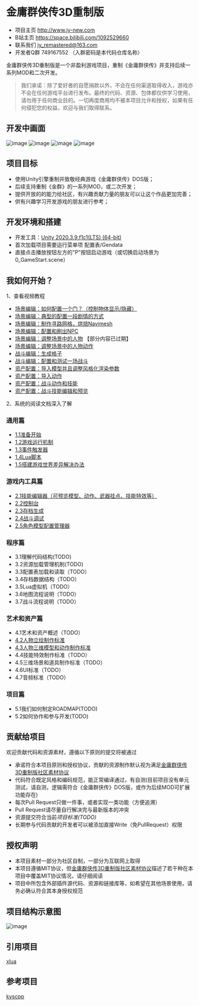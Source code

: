# 金庸群侠传3D重制版


* 项目主页 http://www.jy-new.com
* B站主页 https://space.bilibili.com/1092529660
* 联系我们 jy_remastered@163.com
* 开发者Q群 749167552 （入群密码是本代码仓库名称）

金庸群侠传3D重制版是一个非盈利游戏项目，重制《金庸群侠传》并支持后续一系列MOD和二次开发。

> 我们承诺：除了爱好者的自愿捐款以外，不会在任何渠道取得收入，游戏亦不会在任何游戏平台进行发布。最终的代码、资源、包体都仅供学习使用，请勿用于任何商业目的。一切再度商用均不被本项目允许和授权，如果有任何侵犯您的权益，欢迎与我们取得联系。

## 开发中画面

![image](https://user-images.githubusercontent.com/7448857/118384457-aa81f700-b638-11eb-972b-810a88040939.png)
![image](https://user-images.githubusercontent.com/7448857/118384458-b2419b80-b638-11eb-8411-8822289759b4.png)
![image](https://user-images.githubusercontent.com/7448857/118384459-b53c8c00-b638-11eb-8a83-80228747067f.png)
![image](https://user-images.githubusercontent.com/7448857/118384466-b968a980-b638-11eb-89b3-11aec9ee8bd2.png)

## 项目目标

* 使用Unity引擎重制并致敬经典游戏《金庸群侠传》DOS版；
* 后续支持重制《金群》的一系列MOD，或二次开发；
* 提供开放的的能力给社区，有兴趣贡献力量的朋友可以让这个作品更加完善；
* 供有兴趣学习开发游戏的朋友进行参考；

## 开发环境和搭建

* 开发工具：[Unity 2020.3.9.f1c1(LTS) (64-bit)](https://unity.cn/releases/lts/2020)
* 首次加载项目需要运行菜单项 配置表/Gendata
* 直接点击播放按钮左方的"P"按钮启动游戏（或切换启动场景为0_GameStart.scene）

## 我如何开始？

1、查看视频教程

* [场景编辑：如何配置一个门？（控制物体显示/隐藏）](https://www.bilibili.com/video/BV1mz4y117j3?p=1)
* [场景编辑：典型的配置一段剧情的方式](https://www.bilibili.com/video/BV1mz4y117j3?p=2)
* [场景编辑：制作寻路网格，烘焙Navimesh](https://www.bilibili.com/video/BV1mz4y117j3?p=3)
* [场景编辑：配置和刷出NPC](https://www.bilibili.com/video/BV1mz4y117j3?p=4)
* [场景编辑：调整场景中的人物](https://www.bilibili.com/video/BV1mz4y117j3?p=6)  【部分内容已过期】
* [场景编辑：调整场景中的人物动作](https://www.bilibili.com/video/BV1mz4y117j3?p=13)
* [战斗编辑：生成格子](https://www.bilibili.com/video/BV1mz4y117j3?p=7)
* [战斗编辑：配置和测试一场战斗](https://www.bilibili.com/video/BV1mz4y117j3?p=8)
* [资产配置：导入模型并且调整风格化渲染参数](https://www.bilibili.com/video/BV1mz4y117j3?p=5)
* [资产配置：导入动作](https://www.bilibili.com/video/BV1mz4y117j3?p=9)
* [资产配置：战斗动作和技能](https://www.bilibili.com/video/BV1mz4y117j3?p=11)
* [资产配置：战斗技能编辑和预览](https://www.bilibili.com/video/BV1mz4y117j3?p=12)


2、系统的阅读文档深入了解

### 通用篇
* [1.1准备开始](https://github.com/jynew/jynew/wiki/1.1%E5%87%86%E5%A4%87%E5%BC%80%E5%A7%8B)
* [1.2游戏运行机制](https://github.com/jynew/jynew/wiki/1.2%E6%B8%B8%E6%88%8F%E8%BF%90%E8%A1%8C%E6%9C%BA%E5%88%B6)
* [1.3事件触发器](https://github.com/jynew/jynew/wiki/1.3%E4%BA%8B%E4%BB%B6%E8%A7%A6%E5%8F%91%E5%99%A8)
* [1.4Lua脚本](https://github.com/jynew/jynew/wiki/1.4Lua%E8%84%9A%E6%9C%AC)
* [1.5搭建游戏世界差异解决办法](https://github.com/jynew/jynew/wiki/1.5%E6%90%AD%E5%BB%BA%E6%B8%B8%E6%88%8F%E4%B8%96%E7%95%8C%E5%B7%AE%E5%BC%82%E8%A7%A3%E5%86%B3%E5%8A%9E%E6%B3%95)

### 游戏内工具篇
* [2.1技能编辑器（可预览模型、动作、武器挂点、技能特效等）](https://github.com/jynew/jynew/wiki/2.1%E6%8A%80%E8%83%BD%E7%BC%96%E8%BE%91%E5%99%A8)
* [2.2控制台](https://github.com/jynew/jynew/wiki/2.2%E6%8E%A7%E5%88%B6%E5%8F%B0)
* [2.3存档生成](https://github.com/jynew/jynew/wiki/2.3%E5%AD%98%E6%A1%A3%E7%94%9F%E6%88%90)
* [2.4战斗调试](https://github.com/jynew/jynew/wiki/2.4%E6%88%98%E6%96%97%E8%B0%83%E8%AF%95)
* [2.5角色模型配置管理器](https://github.com/jynew/jynew/wiki/2.5%E8%A7%92%E8%89%B2%E6%A8%A1%E5%9E%8B%E9%85%8D%E7%BD%AE%E7%AE%A1%E7%90%86%E5%99%A8)

### 程序篇
* 3.1理解代码结构(TODO)
* 3.2资源加载管理机制(TODO)
* 3.3配置表加载和读取（TODO）
* 3.4存档数据结构（TODO）
* 3.5Lua虚拟机（TODO）
* 3.6地图流程说明（TODO）
* 3.7战斗流程说明（TODO）

### 艺术和资产篇
* 4.1艺术和资产概述（TODO）
* [4.2人物立绘制作标准](https://github.com/jynew/jynew/wiki/4.2%E4%BA%BA%E7%89%A9%E7%AB%8B%E7%BB%98%E5%88%B6%E4%BD%9C%E6%A0%87%E5%87%86)
* [4.3人物三维模型和动作制作标准](https://github.com/jynew/jynew/wiki/4.3%E4%BA%BA%E7%89%A9%E5%8A%A8%E4%BD%9C%E5%88%B6%E4%BD%9C%E6%A0%87%E5%87%86)
* 4.4技能特效制作标准（TODO）
* 4.5三维场景和道具制作标准（TODO）
* 4.6UI标准（TODO）
* 4.7音频标准（TODO）

### 项目篇
* 5.1我们如何制定ROADMAP(TODO)
* 5.2如何协作和参与开发(TODO)

## 贡献给项目

欢迎贡献代码和资源素材，遵循以下原则的提交将被通过

* 承诺符合本项目原则和授权协议，贡献的资源制作默认视为满足[金庸群侠传3D重制版社区素材协议](https://github.com/jynew/jynew/tree/main/COMMUNITY_LICENSE_FOR_JYX2)
* 代码符合既定风格和编码规范，能正常编译通过，有自测(目前项目没有单元测试，请自测，逻辑需符合《金庸群侠传》DOS版，或作为后续MOD可扩展功能存在)
* 每次Pull Request只做一件事，或者实现一类功能（方便追溯）
* Pull Request请尽量自行解决完与最新版本的冲突
* 资源提交符合当前*项目标准(TODO)*
* 长期参与代码贡献的开发者可以被添加直接Write（免PullRequest）权限

## 授权声明

* 本项目素材一部分为社区自制，一部分为互联网上取得
* 本项目遵循MIT协议，但[金庸群侠传3D重制版社区素材协议](https://github.com/jynew/jynew/tree/main/COMMUNITY_LICENSE_FOR_JYX2)描述了若干种在本项目中覆盖MIT协议情况，请仔细阅读
* 项目中所包含外部插件源代码、资源和链接库等，如希望在其他场景使用，请务必确认符合其本身授权规范


## 项目结构示意图

![image](https://user-images.githubusercontent.com/7448857/118384406-5b3bc680-b638-11eb-9186-8888b90bcc35.png)


## 引用项目

[xlua](https://github.com/Tencent/xLua)

## 参考项目

[kyscpp](https://github.com/scarsty/kys-cpp)
